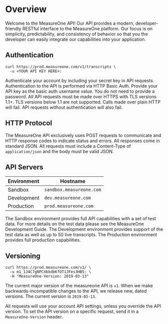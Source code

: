 # Overview

Welcome to the MeasureOne API!   Our API provides a modern, developer-friendly RESTful interface to the MeasureOne platform.   Our focus is on simplicity, predictability, and consistency of behavior so that you the developer can easily integrate our capabilities into your application.    


## Authentication
```shell 
curl https://prod.measureone.com/v1/transcripts \
  -u <YOUR API KEY HERE>:
```

Authenticate your account by including your secret key in API requests.  Authentication to the API is performed via HTTP Basic Auth. Provide your API key as the basic auth username value. You do not need to provide a password.  All API requests must be made over HTTPS with TLS versions 1.1+.  TLS versions below 1.1 are not supported.   Calls made over plain HTTP will fail. API requests without authentication will also fail.


## HTTP Protocol
The MeasureOne API exclusively uses POST requests to communicate and HTTP response codes to indicate status and errors. All responses come in standard JSON. All requests must include a Content-Type of `application/json` and the body must be valid JSON.

## API Servers
Environment | Hostname 
---------| ------------------------------- 
Sandbox | `sandbox.measureone.com` 
Development | `dev.measureone.com` 
Production | `prod.measureone.com` 

The Sandbox environment provides full API capabilities with a set of test data.   For more details on the test data please see the MeasureOne Development Guide.   The Development environment provides support of the test data as well as up to 50 live transcripts.   The Production environment provides full production capabilities.


## Versioning
```shell
curl https://prod.measureone.com/v1/ \
  -u m1_1J4C7gNPCXbkdbKfOT1JFes3HB5: \
  -H "MeasureOne-Version: 2019-03-13"
```
The current major version of the measureone API is `v1`.   When we make backwards-incompatible changes to the API, we release new, dated versions. The current version is `2019-03-13`.    

All requests will use your account API settings, unless you override the API version.   To set the API version on a specific request, send it in a `MeasureOne-Version` header.


